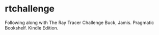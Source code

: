 # rtchallenge
Following along with The Ray Tracer Challenge  Buck, Jamis.  Pragmatic Bookshelf. Kindle Edition. 
